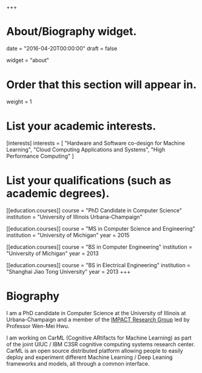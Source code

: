 +++
# About/Biography widget.

date = "2016-04-20T00:00:00"
draft = false

widget = "about"

# Order that this section will appear in.
weight = 1

# List your academic interests.
[interests]
  interests = [
    "Hardware and Software co-design for Machine Learning",
    "Cloud Computing Applications and Systems",
    "High Performance Computing"
  ]

# List your qualifications (such as academic degrees).
[[education.courses]]
  course = "PhD Candidate in Computer Science"
  institution = "University of Illinois Urbana-Champaign"

[[education.courses]]
  course = "MS in Computer Science and Engineering"
  institution = "University of Michigan"
  year = 2015

[[education.courses]]
  course = "BS in Computer Engineering"
  institution = "University of Michigan"
  year = 2013
 
[[education.courses]]
  course = "BS in Electrical Engineering"
  institution = "Shanghai Jiao Tong University"
  year = 2013
+++

# Biography

I am a PhD candidate in Computer Science at the University of Illinois at Urbana-Champaign and a member of the [IMPACT Research Group](http://impact.crhc.illinois.edu/) led by Professor Wen-Mei Hwu.

I am working on CarML (Cognitive ARtifacts for Machine Learning) as part of the joint UIUC / IBM C3SR cognitive computing systems research center. CarML is an open source distributed platform allowing people to easily deploy and experiment different Machine Learning / Deep Leaning frameworks and models, all through a common interface.